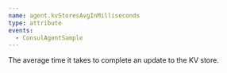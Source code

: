 ```yaml
---
name: agent.kvStoresAvgInMilliseconds
type: attribute
events:
  - ConsulAgentSample
---
```


The average time it takes to complete an update to the KV store.
